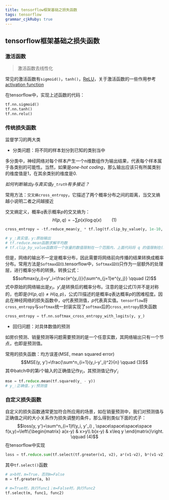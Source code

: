 ```yaml
---
title: tensorflow框架基础之损失函数 
tags: tensorflow
grammar_cjkRuby: true
---
```



## tensorflow框架基础之损失函数
### 激活函数
> 激活函数去线性化

常见的激活函数有`sigmoid()`，`tanh()`，[ReLU](http://www.cnblogs.com/neopenx/p/4453161.html)，关于激活函数的一些作用参考[activation function](http://www.cnblogs.com/rgvb178/p/6055213.html)

在tensorflow中，实现上述函数的代码：
```python
tf.nn.sigmoid()
tf.nn.tanh()
tf.nn.relu()
```
### 传统损失函数
监督学习的两大类
- 分类问题：将不同的样本划分到已知的类别当中

多分类中，神经网络对每个样本产生一个n维数组作为输出结果，代表每个样本属于各类别的可能性。当然，如果是*one-hot coding*，那么输出应该只有所属类别的维度值是1，在其余类别的维度是0.  
  
*如何判断输出`y`与真实值`y_truth`有多接近？*

常用方法：`交叉熵cross_entropy`，它描述了两个概率分布之间的距离，当交叉熵越小说明二者之间越接近

交叉熵定义，概率$q$表示概率$p$的交叉熵为：$$H(p,q)=-\sum p(x)\log q(x) \qquad (1)$$
```python
cross_entropy = -tf.reduce_mean(y_ * tf.log(tf.clip_by_value(y, 1e-10, 1.0)))

# y_:真实值，y:原始输出
# tf.reduce.mean函数求解平均数
# tf.clip_by_value函数将一个张量的数值限制在一个范围内，上面代码将 q 的值限制在(1e-10, 1.0)之间
```
但是，网络的输出不一定是概率分布，因此需要将网络前向传播的结果转换成概率分布。常用方法是`Softmax回归`.tensorflow中，`Softmax回归`只作为一层额外的处理层，进行概率分布的转换。转换公式：
$$softmax(y_i)=y'_i=\frac{e^{y_i}}{\sum^n_{j=1}e^{y_j}} \qquad (2)$$
式中原始的网络输出是$y_i$，$y'_i$是转换后的概率分布。注意的是公式(1)并不是对称的，也即是$(H(p,q))\neq H(q,p)$，公式(1)描述的是概率$q$表达概率$p$的困难程度。因此在神经网络的损失函数中，$q$代表预测值，$p$代表真实值。`tensorflow`将`cross_entropy`与`softmax`统一封装实现了`softmax`后的`cross_entropy`损失函数
```python
cross_entropy = tf.nn.softmax_cross_entropy_with_logits(y, y_)
```

- 回归问题：对具体数值的预测

如房价预测、销量预测等问题需要预测的是一个任意实数，其网络输出只有一个节点，也即是预测值。

常用的损失函数：均方误差(MSE, mean squared error)
$$MSE(y, y')=\frac{\sum^n_{i=1}(y_i-y'_i)^2}{n}  \qquad (3)$$
其中batch中的第$i$个输入的正确值记作$y_i$，其预测值记作$y'_i$
```python
mse = tf.reduce.mean(tf.squared(y_ - y))
# y_:正确值，y:预测值
```

### 自定义损失函数

自定义的损失函数通常更加符合所应用的场景，如在销量预测中，我们对预测值与正确值之间的大小关系作为损失调整的条件，那么得到类似下面的式子：
$$loss(y, y')=\sum^n_{i=1}f(y_i, y'_i) , \space\space\space\space  f(x,y)=\left\{\begin{matrix}
a(x-y) & x>y\\ 
b(x-y) & x\leq y
\end{matrix}\right.  \qquad (4)$$
在tensorflow中实现
```python
loss = tf.reduce.sum(tf.select(tf.greater(v1, v2), a*(v1-v2), b*(v1-v2)))
```
其中`tf.select()`函数
```python
# a>b时，m=True，否则m=False
m = tf.greater(a, b)

# m=True时，执行func1；m=False时，执行func2
tf.select(m, func1, func2)
```
